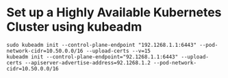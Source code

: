 # Set up a Highly Available Kubernetes Cluster using kubeadm

```
sudo kubeadm init --control-plane-endpoint "192.1268.1.1:6443" --pod-network-cidr=10.50.0.0/16 --upload-certs --v=15
kubeadm init --control-plane-endpoint="92.1268.1.1:6443" --upload-certs --apiserver-advertise-address=92.1268.1.2 --pod-network-cidr=10.50.0.0/16
```
